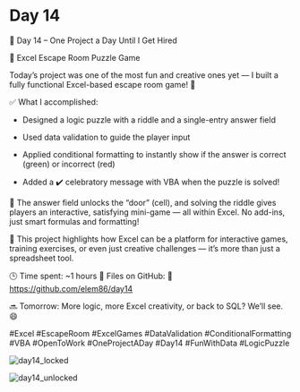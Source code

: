 # Day 14

🎯 Day 14 – One Project a Day Until I Get Hired

🧩 Excel Escape Room Puzzle Game

Today’s project was one of the most fun and creative ones yet — I built a fully functional Excel-based escape room game! 🔐


✅ What I accomplished:

  - Designed a logic puzzle with a riddle and a single-entry answer field

  - Used data validation to guide the player input

  - Applied conditional formatting to instantly show if the answer is correct (green) or incorrect (red)

  - Added a ✔️ celebratory message with VBA when the puzzle is solved!


📌 The answer field unlocks the “door” (cell), and solving the riddle gives players an interactive, satisfying mini-game — all within Excel. No add-ins, just smart formulas and formatting!

🧠 This project highlights how Excel can be a platform for interactive games, training exercises, or even just creative challenges — it’s more than just a spreadsheet tool.

🕒 Time spent: ~1 hours
📂 Files on GitHub: 🔗 https://github.com/elem86/day14

🔜 Tomorrow: More logic, more Excel creativity, or back to SQL? We’ll see. 😄

#Excel #EscapeRoom #ExcelGames #DataValidation #ConditionalFormatting #VBA #OpenToWork #OneProjectADay #Day14 #FunWithData #LogicPuzzle

![day14_locked](https://github.com/user-attachments/assets/58fe9294-2110-498e-aa7f-9006ded252ba)

![day14_unlocked](https://github.com/user-attachments/assets/0ab08d8f-a541-4374-a303-429c8d6396b1)
